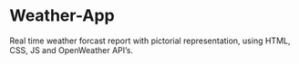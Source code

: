 # Weather-App
Real time weather forcast report with pictorial representation, using HTML, CSS, JS and OpenWeather API’s.
